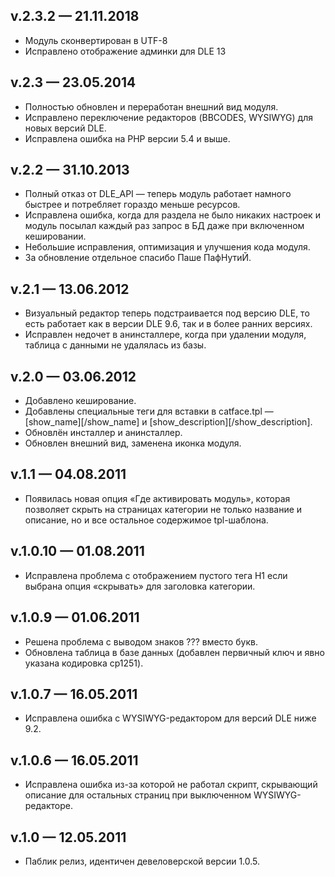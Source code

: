 ## v.2.3.2 — 21.11.2018
- Модуль сконвертирован в UTF-8
- Исправлено отображение админки для DLE 13

## v.2.3 — 23.05.2014
- Полностью обновлен и переработан внешний вид модуля.
- Исправлено переключение редакторов (BBCODES, WYSIWYG) для новых версий DLE.
- Исправлена ошибка на PHP версии 5.4 и выше.

## v.2.2 — 31.10.2013
- Полный отказ от DLE_API — теперь модуль работает намного быстрее и потребляет гораздо меньше ресурсов.
- Исправлена ошибка, когда для раздела не было никаких настроек и модуль посылал каждый раз запрос в БД даже при включенном кешировании.
- Небольшие исправления, оптимизация и улучшения кода модуля.
- За обновление отдельное спасибо Паше ПафНутиЙ.

## v.2.1 — 13.06.2012
- Визуальный редактор теперь подстраивается под версию DLE, то есть работает как в версии DLE 9.6, так и в более ранних версиях.
- Исправлен недочет в анинсталлере, когда при удалении модуля, таблица с данными не удалялась из базы.

## v.2.0 — 03.06.2012
- Добавлено кеширование.
- Добавлены специальные теги для вставки в catface.tpl — [show_name][/show_name] и [show_description][/show_description].
- Обновлён инсталлер и анинсталлер.
- Обновлен внешний вид, заменена иконка модуля.

## v.1.1 — 04.08.2011
- Появилась новая опция «Где активировать модуль», которая позволяет скрыть на страницах категории не только название и описание, но и все остальное содержимое tpl-шаблона.

## v.1.0.10 — 01.08.2011
- Исправлена проблема с отображением пустого тега H1 если выбрана опция «скрывать» для заголовка категории.

## v.1.0.9 — 01.06.2011
- Решена проблема с выводом знаков ??? вместо букв.
- Обновлена таблица в базе данных (добавлен первичный ключ и явно указана кодировка cp1251).

## v.1.0.7 — 16.05.2011
- Исправлена ошибка с WYSIWYG-редактором для версий DLE ниже 9.2.

## v.1.0.6 — 16.05.2011
- Исправлена ошибка из-за которой не работал скрипт, скрывающий описание для остальных страниц при выключенном WYSIWYG-редакторе.

## v.1.0 — 12.05.2011
- Паблик релиз, идентичен девеловерской версии 1.0.5.